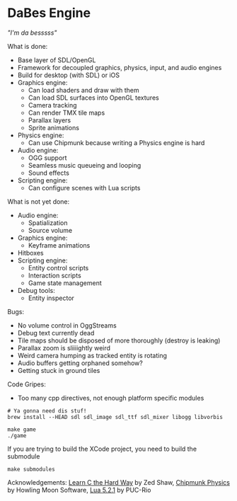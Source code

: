 DaBes Engine
============

_"I'm da besssss"_

What is done:
* Base layer of SDL/OpenGL
* Framework for decoupled graphics, physics, input, and audio engines
* Build for desktop (with SDL) or iOS
* Graphics engine:
    * Can load shaders and draw with them
    * Can load SDL surfaces into OpenGL textures
    * Camera tracking
    * Can render TMX tile maps
    * Parallax layers
    * Sprite animations
* Physics engine:
    * Can use Chipmunk because writing a Physics engine is hard
* Audio engine:
    * OGG support
    * Seamless music queueing and looping
    * Sound effects
* Scripting engine:
    * Can configure scenes with Lua scripts

What is not yet done:
* Audio engine:
    * Spatialization
    * Source volume
* Graphics engine:
    * Keyframe animations
* Hitboxes
* Scripting engine:
    * Entity control scripts
    * Interaction scripts
    * Game state management
* Debug tools:
    * Entity inspector

Bugs:
* No volume control in OggStreams
* Debug text currently dead
* Tile maps should be disposed of more thoroughly (destroy is leaking)
* Parallax zoom is sliiiightly weird
* Weird camera humping as tracked entity is rotating
* Audio buffers getting orphaned somehow?
* Getting stuck in ground tiles

Code Gripes:
* Too many cpp directives, not enough platform specific modules

```
# Ya gonna need dis stuf!
brew install --HEAD sdl sdl_image sdl_ttf sdl_mixer libogg libvorbis

make game
./game
```

If you are trying to build the XCode project, you need to build the submodule
```
make submodules
```

Acknowledgements:
[Learn C the Hard Way](http://c.learncodethehardway.org/book/) by Zed Shaw,
[Chipmunk Physics](http://chipmunk-physics.net/) by Howling Moon Software,
[Lua 5.2.1](http://www.lua.org/) by PUC-Rio
